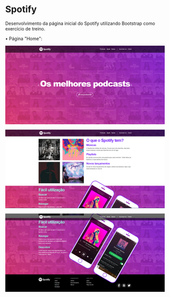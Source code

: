 # Spotify

Desenvolvimento da página inicial do Spotify utilizando Bootstrap como exercício de treino.

• Página "Home":

![](https://github.com/mfdsouzajr/Spotify/blob/main/Spotify/screenshots/1.PNG)

![](https://github.com/mfdsouzajr/Spotify/blob/main/Spotify/screenshots/2.PNG)

![](https://github.com/mfdsouzajr/Spotify/blob/main/Spotify/screenshots/3.PNG)
